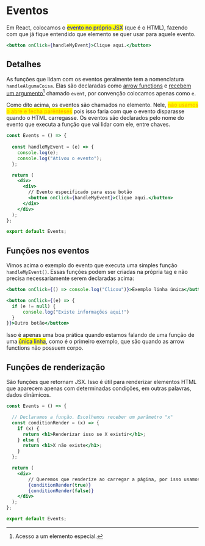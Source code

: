 # Eventos

Em React, colocamos o <mark style="color:blue;">evento no próprio JSX</mark> (que é o HTML), fazendo com que já fique entendido que elemento se quer usar para aquele evento.

```jsx
<button onClick={handleMyEvent}>Clique aqui.</button>
```

## Detalhes

As funções que lidam com os eventos geralmente tem a nomenclatura `handleAlgumaCoisa`. Elas são declaradas como [arrow functions](../../javascript/arrow-function.md) e [recebem um argumento](#user-content-fn-1)[^1] chamado `event`, por convenção colocamos apenas como `e`.

Como dito acima, os eventos são chamados no elemento. Nele, <mark style="color:orange;">não usamos o abre e fecha parênteses</mark> pois isso faria com que o evento disparasse quando o HTML carregasse. Os eventos são declarados pelo nome do evento que executa a função que vai lidar com ele, entre chaves.

```jsx
const Events = () => {
  
  const handleMyEvent = (e) => {
    console.log(e);
    console.log("Ativou o evento");
  };

  return (
    <div>
      <div>
        // Evento especificado para esse botão
        <button onClick={handleMyEvent}>Clique aqui.</button>
      </div>
    </div>
  );
};

export default Events;
```

## Funções nos eventos

Vimos acima o exemplo do evento que executa uma simples função `handleMyEvent()`. Essas funções podem ser criadas na própria tag e não precisa necessariamente serem declaradas acima:

```jsx
<button onClick={() => console.log("Clicou")}>Exemplo linha única</button>

<button onClick={(e) => {
  if (e != null) {
      console.log("Existe informações aqui!")
  }
}}>Outro botão</button>
```

Isso é apenas uma boa prática quando estamos falando de uma função de uma <mark style="color:blue;">única linha</mark>, como é o primeiro exemplo, que são quando as arrow functions não possuem corpo.

## Funções de renderização

São funções que retornam JSX. Isso é útil para renderizar elementos HTML que aparecem apenas com determinadas condições, em outras palavras, dados dinâmicos.

```jsx
const Events = () => {

  // Declaramos a função. Escolhemos receber um parâmetro "x"
  const conditionRender = (x) => {
    if (x) {
      return <h1>Renderizar isso se X existir</h1>;
    } else {
      return <h1>X não existe</h1>;
    }
  };

  return (
    <div>
        // Queremos que renderize ao carregar a página, por isso usamos ()
        {conditionRender(true)}
        {conditionRender(false)}
    </div>
  );
};

export default Events;
```

[^1]: Acesso a um elemento especial.

